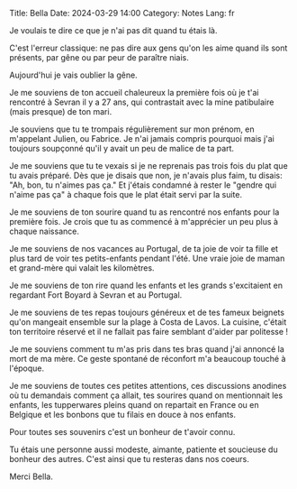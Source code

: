 Title: Bella
Date: 2024-03-29 14:00
Category: Notes
Lang: fr

Je voulais te dire ce que je n'ai pas dit quand tu étais là.

C'est l'erreur classique: ne pas dire aux gens qu'on les aime quand ils sont présents, par gêne ou par peur de paraître niais.

Aujourd'hui je vais oublier la gêne.

Je me souviens de ton accueil chaleureux la première fois où je t'ai rencontré à Sevran il y a 27 ans, qui contrastait avec la mine patibulaire (mais presque) de ton mari.

Je souviens que tu te trompais régulièrement sur mon prénom, en m'appelant Julien, ou Fabrice. Je n'ai jamais compris pourquoi mais j'ai toujours soupçonné qu'il y avait un peu de malice de ta part.

Je me souviens que tu te vexais si je ne reprenais pas trois fois du plat que tu avais préparé. Dès que je disais que non, je n'avais plus faim, tu disais: "Ah, bon, tu n'aimes pas ça." Et j'étais condamné à rester le "gendre qui n'aime pas ça" à chaque fois que le plat était servi par la suite.

Je me souviens de ton sourire quand tu as rencontré nos enfants pour la première fois. Je crois que tu as commencé à m'apprécier un peu plus à chaque naissance.

Je me souviens de nos vacances au Portugal, de ta joie de voir ta fille et plus tard de voir tes petits-enfants pendant l'été. Une vraie joie de maman et grand-mère qui valait les kilomètres.

Je me souviens de ton rire quand les enfants et les grands s'excitaient en regardant Fort Boyard à Sevran et au Portugal.

Je me souviens de tes repas toujours généreux et de tes fameux beignets qu'on mangeait ensemble sur la plage à Costa de Lavos. La cuisine, c'était ton territoire réservé et il ne fallait pas faire semblant d'aider par politesse !

Je me souviens comment tu m'as pris dans tes bras quand j'ai annoncé la mort de ma mère. Ce geste spontané de réconfort m'a beaucoup touché à l'époque.

Je me souviens de toutes ces petites attentions, ces discussions anodines où tu demandais comment ça allait, tes sourires quand on mentionnait les enfants, les tupperwares pleins quand on repartait en France ou en Belgique et les bonbons que tu filais en douce à nos enfants.

Pour toutes ses souvenirs c'est un bonheur de t'avoir connu.

Tu étais une personne aussi modeste, aimante, patiente et soucieuse du bonheur des autres. C'est ainsi que tu resteras dans nos coeurs.

Merci Bella.
